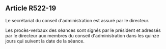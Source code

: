## Article R522-19

Le secrétariat du conseil d'administration est assuré par le directeur.

Les procès-verbaux des séances sont signés par le président et adressés par le directeur aux membres du
conseil d'administration dans les quinze jours qui suivent la date de la séance.

